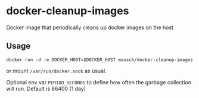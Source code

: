 # docker-cleanup-images
Docker image that periodically cleans up docker images on the host

## Usage

`docker run -d -e DOCKER_HOST=$DOCKER_HOST mausch/docker-cleanup-images`

or mount `/var/run/docker.sock` as usual.

Optional env var `PERIOD_SECONDS` to define how often the garbage collection will run. Default is 86400 (1 day)
